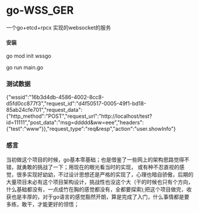 # go-WSS_GER
一个go+etcd+rpcx 实现的websocket的服务

#### 安装
go mod init wssgo

go run main.go

### 测试数据
{"wssid":"16b3d4db-4586-4002-8cc8-d5fd0cc877f3","request_id":"d4f50517-0005-49f1-bd18-85ab24cfe701","request_data":{"http_method":"POST","request_url":"http:\/\/localhost\/test?id=11111","post_data":"msg=ddddd&ww=eee","headers":{"test":"www"}},"request_type":"req&resp","action":"user.showInfo"}

### 感言
当初做这个项目的时候，go基本零基础；也是借鉴了一些网上的架构思路觉得不错，就勇敢的挑战了一下；用现在的眼光看当时的实现， 或有种不忍直视的感觉，很多实现好幼幼，不过设计思想还是严格的实现了，心理也暗自骄傲，后期的大量项目未必有这个项目架构设计，挑战性也没这个大（干的时候也只有个方向，什么基础都没有，一点成竹在胸的感觉都没有，全都要探索);把这个项目做完，收获也是丰厚的，对于go语言的感觉豁然开朗，算是完成了入门，什么事情都是要多练，敢干，才能更好的领悟；
